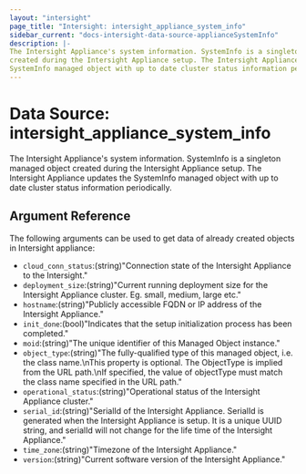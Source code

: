 ```yaml
---
layout: "intersight"
page_title: "Intersight: intersight_appliance_system_info"
sidebar_current: "docs-intersight-data-source-applianceSystemInfo"
description: |-
The Intersight Appliance's system information. SystemInfo is a singleton managed object
created during the Intersight Appliance setup. The Intersight Appliance updates the
SystemInfo managed object with up to date cluster status information periodically.
---
```


# Data Source: intersight_appliance_system_info
The Intersight Appliance's system information. SystemInfo is a singleton managed object
created during the Intersight Appliance setup. The Intersight Appliance updates the
SystemInfo managed object with up to date cluster status information periodically.
## Argument Reference
The following arguments can be used to get data of already created objects in Intersight appliance:
* `cloud_conn_status`:(string)"Connection state of the Intersight Appliance to the Intersight."
* `deployment_size`:(string)"Current running deployment size for the Intersight Appliance cluster. Eg. small, medium, large etc."
* `hostname`:(string)"Publicly accessible FQDN or IP address of the Intersight Appliance."
* `init_done`:(bool)"Indicates that the setup initialization process has been completed."
* `moid`:(string)"The unique identifier of this Managed Object instance."
* `object_type`:(string)"The fully-qualified type of this managed object, i.e. the class name.\nThis property is optional. The ObjectType is implied from the URL path.\nIf specified, the value of objectType must match the class name specified in the URL path."
* `operational_status`:(string)"Operational status of the Intersight Appliance cluster."
* `serial_id`:(string)"SerialId of the Intersight Appliance. SerialId is generated when the Intersight Appliance is setup. It is a unique UUID string, and serialId will not change for the life time of the Intersight Appliance."
* `time_zone`:(string)"Timezone of the Intersight Appliance."
* `version`:(string)"Current software version of the Intersight Appliance."
